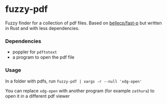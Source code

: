 # fuzzy-pdf

Fuzzy finder for a collection of pdf files. Based on [bellecp/fast-p](https://github.com/bellecp/fast-p) but written in Rust and with less dependencies.

### Dependencies

- poppler for `pdftotext`
- a program to open the pdf file

### Usage

In a folder with pdfs, run `fuzzy-pdf | xargs -r --null 'xdg-open'`

You can replace `xdg-open` with another program (for example `zathura`) to open it in a different pdf viewer
